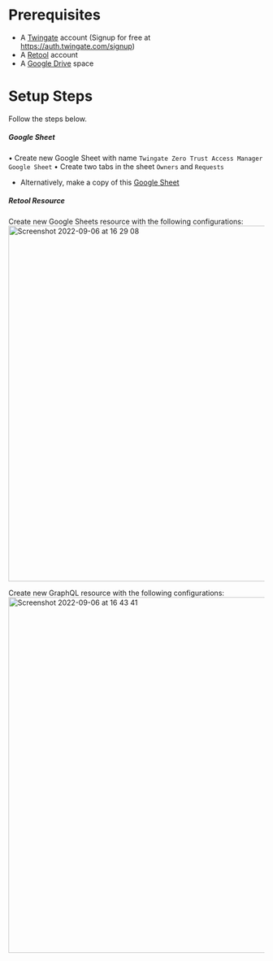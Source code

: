# Prerequisites
* A [Twingate](https://www.twingate.com/) account (Signup for free at https://auth.twingate.com/signup)
* A [Retool](https://retool.com/) account
* A [Google Drive](https://drive.google.com/) space

# Setup Steps
Follow the steps below.

##### Google Sheet
• Create new Google Sheet with name `Twingate Zero Trust Access Manager Google Sheet` 
• Create two tabs in the sheet `Owners` and `Requests`
* Alternatively, make a copy of this [Google Sheet](https://docs.google.com/spreadsheets/d/1PqlsEM5fML0RZpjA8ZNfd2Im6F6EuUiIalGgPoZVhOo/edit?usp=sharing)

##### Retool Resource
Create new Google Sheets resource with the following configurations:
<img width="700" alt="Screenshot 2022-09-06 at 16 29 08" src="https://user-images.githubusercontent.com/26305563/188854692-ace3e183-86dd-48d0-9c9d-8e25be857512.png">

Create new GraphQL resource with the following configurations:
<img width="700" alt="Screenshot 2022-09-06 at 16 43 41" src="https://user-images.githubusercontent.com/26305563/188855158-66610a7a-bde7-4ff5-bcd0-fd5cd861750c.png">
